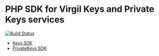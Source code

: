 PHP SDK for Virgil Keys and Private Keys services
============================================

[![Build Status](https://travis-ci.org/VirgilSecurity/virgil-php-keys.svg?branch=v2.0.1)](https://travis-ci.org/VirgilSecurity/virgil-php-keys)

* [Keys SDK](https://github.com/VirgilSecurity/virgil-php-keys/blob/master/docs/keys.md)
* [PrivateKeys SDK](https://github.com/VirgilSecurity/virgil-php-keys/blob/master/docs/private-keys.md)
